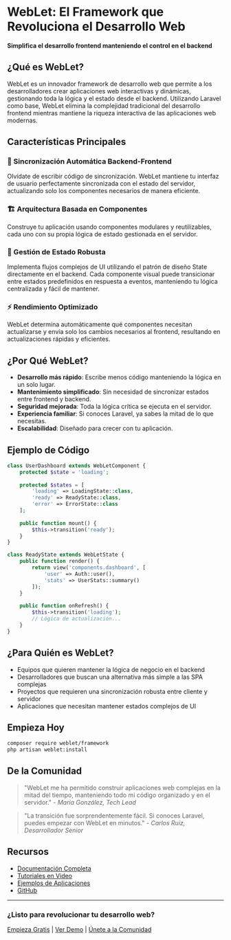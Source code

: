 # WebLet: El Framework que Revoluciona el Desarrollo Web

**Simplifica el desarrollo frontend manteniendo el control en el backend**

## ¿Qué es WebLet?

WebLet es un innovador framework de desarrollo web que permite a los desarrolladores crear aplicaciones web interactivas y dinámicas, gestionando toda la lógica y el estado desde el backend. Utilizando Laravel como base, WebLet elimina la complejidad tradicional del desarrollo frontend mientras mantiene la riqueza interactiva de las aplicaciones web modernas.

## Características Principales

### 🔄 Sincronización Automática Backend-Frontend
Olvídate de escribir código de sincronización. WebLet mantiene tu interfaz de usuario perfectamente sincronizada con el estado del servidor, actualizando solo los componentes necesarios de manera eficiente.

### 🏗️ Arquitectura Basada en Componentes
Construye tu aplicación usando componentes modulares y reutilizables, cada uno con su propia lógica de estado gestionada en el servidor.

### 🔋 Gestión de Estado Robusta
Implementa flujos complejos de UI utilizando el patrón de diseño State directamente en el backend. Cada componente visual puede transicionar entre estados predefinidos en respuesta a eventos, manteniendo tu lógica centralizada y fácil de mantener.

### ⚡ Rendimiento Optimizado
WebLet determina automáticamente qué componentes necesitan actualizarse y envía solo los cambios necesarios al frontend, resultando en actualizaciones rápidas y eficientes.

## ¿Por Qué WebLet?

- **Desarrollo más rápido**: Escribe menos código manteniendo la lógica en un solo lugar.
- **Mantenimiento simplificado**: Sin necesidad de sincronizar estados entre frontend y backend.
- **Seguridad mejorada**: Toda la lógica crítica se ejecuta en el servidor.
- **Experiencia familiar**: Si conoces Laravel, ya sabes la mitad de lo que necesitas.
- **Escalabilidad**: Diseñado para crecer con tu aplicación.

## Ejemplo de Código

```php
class UserDashboard extends WebLetComponent {
    protected $state = 'loading';
    
    protected $states = [
        'loading' => LoadingState::class,
        'ready' => ReadyState::class,
        'error' => ErrorState::class
    ];
    
    public function mount() {
        $this->transition('ready');
    }
}

class ReadyState extends WebLetState {
    public function render() {
        return view('components.dashboard', [
            'user' => Auth::user(),
            'stats' => UserStats::summary()
        ]);
    }
    
    public function onRefresh() {
        $this->transition('loading');
        // Lógica de actualización...
    }
}
```

## ¿Para Quién es WebLet?

- Equipos que quieren mantener la lógica de negocio en el backend
- Desarrolladores que buscan una alternativa más simple a las SPA complejas
- Proyectos que requieren una sincronización robusta entre cliente y servidor
- Aplicaciones que necesitan mantener estados complejos de UI

## Empieza Hoy

```bash
composer require weblet/framework
php artisan weblet:install
```

## De la Comunidad

> "WebLet me ha permitido construir aplicaciones web complejas en la mitad del tiempo, manteniendo todo mi código organizado y en el servidor." - *María González, Tech Lead*

> "La transición fue sorprendentemente fácil. Si conoces Laravel, puedes empezar con WebLet en minutos." - *Carlos Ruiz, Desarrollador Senior*

## Recursos

- [Documentación Completa](#)
- [Tutoriales en Video](#)
- [Ejemplos de Aplicaciones](#)
- [GitHub](#)

---

### ¿Listo para revolucionar tu desarrollo web?

[Empieza Gratis](#) | [Ver Demo](#) | [Únete a la Comunidad](#)
